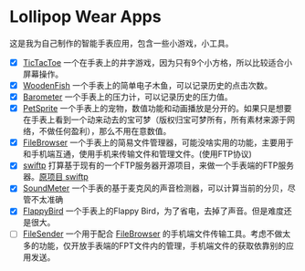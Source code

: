 # Lollipop Wear Apps

这是我为自己制作的智能手表应用，包含一些小游戏，小工具。

* [x] [TicTacToe](./ttt) 一个在手表上的井字游戏，因为只有9个小方格，所以比较适合小屏幕操作。
* [x] [WoodenFish](./woodenFish) 一个手表上的简单电子木鱼，可以记录历史的点击次数。
* [x] [Barometer](./barometer) 一个手表上的压力计，可以记录历史的压力值。
* [x] [PetSprite](./petSprite) 一个手表上的宠物，数值功能和动画播放是分开的。如果只是想要在手表上看到一个动来动去的宝可梦（版权归宝可梦所有，所有素材来源于网络，不做任何盈利），那么不用在意数值。
* [x] [FileBrowser](./fileBrowser) 一个手表上的简易文件管理器，可能没啥实用的功能，主要用于和手机端互通，使用手机来传输文件和管理文件。(使用FTP协议)
* [x] [swiftp](./swiftp) 打算基于现有的一个FTP服务器开源项目，来做一个手表端的FTP服务器。[原项目 swiftp](https://github.com/ppareit/swiftp)
* [x] [SoundMeter](./soundMeter) 一个手表的基于麦克风的声音检测器，可以计算当前的分贝，尽管不太准确
* [x] [FlappyBird](./flappyBird) 一个手表上的Flappy Bird，为了省电，去掉了声音。但是难度还是很大。
* [ ] [FileSender]() 一个用于配合 [FileBrowser](./fileBrowser) 的手机端文件传输工具。考虑不做太多的功能，仅开放手表端的FPT文件内的管理，手机端文件的获取依靠别的应用发送。
